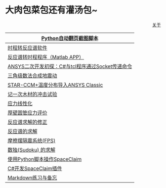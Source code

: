 # 大肉包菜包还有灌汤包~

<p align="right"><a href="https://wshwwl.github.io/about.html">关于</a></p>

| [Python自动翻页截图脚本](.\articles\2019\12\30\capture.html) |
| ------------------------------------------------------------ |
| [时程转反应谱软件](.\articles\2019\12\29\T2S.html)           |
| [反应谱转时程程序（Matlab APP）](.\articles\2019\12\28\S2T_APP.html) |
| [ANSYS二次开发初探：C#与tcl程序通过Socket传递命令](.\articles\2019\12\27\Socket.html) |
| [三角级数法合成地震动](.\articles\2019\12\25\S2T.html)       |
| [STAR-CCM+温度分布导入ANSYS Classic](.\articles\2019\12\24\Tmap.html) |
| [记一次木材的冲击试验](.\articles\2019\10\09\Impact.html)    |
| [应力线性化](.\articles\2019\12\21\Linearize.html)           |
| [厚壁圆管应力评价](.\articles\2019\12\07\tube.html)          |
| [反应谱求解的修正](.\articles\2019\12\04\Response2.html)     |
| [反应谱的求解](./articles/2019/12/02/Response.html)          |
| [摩擦摆隔震系统(FPS)](./articles/2019/05/28/FPS.html)        |
| [数独(Sudoku) 的求解](./articles/2019/06/13/Sudoku.html)     |
| [使用Python脚本操作SpaceClaim](./articles/2019/06/10/scdm_py.html) |
| [C#开发SpaceClaim插件](./articles/2019/06/06/SCDM_AddIn.html) |
| [Markdown练习与备忘](./articles/2018/03/25/markdown.html)    |







